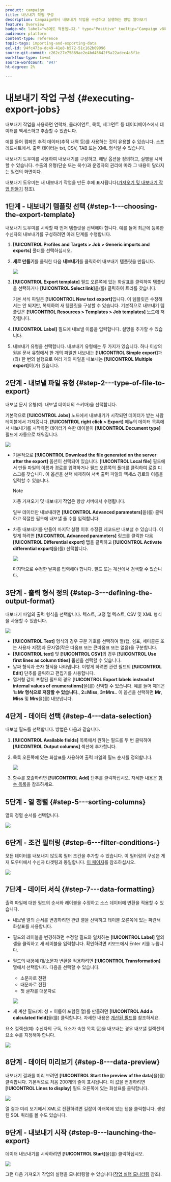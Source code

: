 ```yaml
---
product: campaign
title: 내보내기 작업 구성
description: Campaign에서 내보내기 작업을 구성하고 실행하는 방법 알아보기
feature: Overview
badge-v8: label="v8에도 적용됩니다." type="Positive" tooltip="Campaign v8에도 적용됩니다."
audience: platform
content-type: reference
topic-tags: importing-and-exporting-data
exl-id: 94fc473a-dc49-41e8-b572-51c162b09996
source-git-commit: c262c27e75869ae2e4bd45642f5a22adec4a5f1e
workflow-type: tm+mt
source-wordcount: '947'
ht-degree: 2%

---
```


# 내보내기 작업 구성 {#executing-export-jobs}



내보내기 작업을 사용하면 연락처, 클라이언트, 목록, 세그먼트 등 데이터베이스에서 데이터를 액세스하고 추출할 수 있습니다.

예를 들어 캠페인 추적 데이터(추적 내역 등)를 사용하는 것이 유용할 수 있습니다. 스프레드시트에서. 출력 데이터는 txt, CSV, TAB 또는 XML 형식일 수 있습니다.

내보내기 도우미를 사용하여 내보내기를 구성하고, 해당 옵션을 정의하고, 실행을 시작할 수 있습니다. 수출의 유형(단순 또는 복수)과 운영자의 권리에 따라 그 내용이 달라지는 일련의 화면이다.

내보내기 도우미는 새 내보내기 작업을 만든 후에 표시됩니다([가져오기 및 내보내기 작업 만들기](../../platform/using/creating-import-export-jobs.md) 참조).

## 1단계 - 내보내기 템플릿 선택 {#step-1---choosing-the-export-template}

내보내기 도우미를 시작할 때 먼저 템플릿을 선택해야 합니다. 예를 들어 최근에 등록한 수신자의 내보내기를 구성하려면 아래 단계를 수행합니다.

1. **[!UICONTROL Profiles and Targets > Job > Generic imports and exports]** 폴더를 선택하십시오.
1. **새로 만들기**&#x200B;를 클릭한 다음 **내보내기**&#x200B;를 클릭하여 내보내기 템플릿을 만듭니다.

   ![](assets/s_ncs_user_export_wizard01.png)

1. **[!UICONTROL Export template]** 필드 오른쪽에 있는 화살표를 클릭하여 템플릿을 선택하거나 **[!UICONTROL Select link]**&#x200B;을(를) 클릭하여 트리를 찾습니다.

   기본 서식 파일은 **[!UICONTROL New text export]**&#x200B;입니다. 이 템플릿은 수정해서는 안 되지만, 복제하여 새 템플릿을 구성할 수 있습니다. 기본적으로 내보내기 템플릿은 **[!UICONTROL Resources > Templates > Job templates]** 노드에 저장됩니다.

1. **[!UICONTROL Label]** 필드에 내보낼 이름을 입력합니다. 설명을 추가할 수 있습니다.
1. 내보내기 유형을 선택합니다. 내보내기 유형에는 두 가지가 있습니다. 하나 이상의 원본 문서 유형에서 한 개의 파일만 내보내는 **[!UICONTROL Simple export]**&#x200B;과(와) 한 번의 실행으로 여러 개의 파일을 내보내는 **[!UICONTROL Multiple export]**&#x200B;이(가) 있습니다.

## 2단계 - 내보낼 파일 유형 {#step-2---type-of-file-to-export}

내보낼 문서 유형(예: 내보낼 데이터의 스키마)을 선택합니다.

기본적으로 **[!UICONTROL Jobs]** 노드에서 내보내기가 시작되면 데이터가 받는 사람 테이블에서 가져옵니다. **[!UICONTROL right click > Export]** 메뉴의 데이터 목록에서 내보내기를 시작하면 데이터가 속한 테이블이 **[!UICONTROL Document type]** 필드에 자동으로 채워집니다.

![](assets/s_ncs_user_export_wizard02.png)

* 기본적으로 **[!UICONTROL Download the file generated on the server after the export]** 옵션이 선택되어 있습니다. **[!UICONTROL Local file]** 필드에서 만들 파일의 이름과 경로를 입력하거나 필드 오른쪽의 폴더를 클릭하여 로컬 디스크를 찾습니다. 이 옵션을 선택 해제하여 서버 출력 파일의 액세스 경로와 이름을 입력할 수 있습니다.

  >[!NOTE]
  >
  >자동 가져오기 및 내보내기 작업은 항상 서버에서 수행됩니다.
  >
  >일부 데이터만 내보내려면 **[!UICONTROL Advanced parameters]**&#x200B;을(를) 클릭하고 적절한 필드에 내보낼 줄 수를 입력합니다.

* 차등 내보내기를 만들어 마지막 실행 이후 수정된 레코드만 내보낼 수 있습니다. 이렇게 하려면 **[!UICONTROL Advanced parameters]** 링크를 클릭한 다음 **[!UICONTROL Differential export]** 탭을 클릭하고 **[!UICONTROL Activate differential export]**&#x200B;을(를) 선택합니다.

  ![](assets/s_ncs_user_export_wizard02_b.png)

  마지막으로 수정한 날짜를 입력해야 합니다. 필드 또는 계산에서 검색할 수 있습니다.

## 3단계 - 출력 형식 정의 {#step-3---defining-the-output-format}

내보내기 파일의 출력 형식을 선택합니다. 텍스트, 고정 열 텍스트, CSV 및 XML 형식을 사용할 수 있습니다.

![](assets/s_ncs_user_export_wizard03.png)

* **[!UICONTROL Text]** 형식의 경우 구분 기호를 선택하여 열(탭, 쉼표, 세미콜론 또는 사용자 지정)과 문자열(작은 따옴표 또는 큰따옴표 또는 없음)을 구분합니다.
* **[!UICONTROL text]** 및 **[!UICONTROL CSV]**&#x200B;의 경우 **[!UICONTROL Use first lines as column titles]** 옵션을 선택할 수 있습니다.
* 날짜 형식과 숫자 형식을 나타냅니다. 이렇게 하려면 관련 필드의 **[!UICONTROL Edit]** 단추를 클릭하고 편집기를 사용합니다.
* 열거형 값이 포함된 필드의 경우 **[!UICONTROL Export labels instead of internal values of enumerations]**&#x200B;을(를) 선택할 수 있습니다. 예를 들어 제목은 **1=Mr 형식으로 저장할 수 있습니다.**, **2=Miss**, **3=Mrs.**. 이 옵션을 선택하면 **Mr**, **Miss** 및 **Mrs**&#x200B;을(를) 내보냅니다.

## 4단계 - 데이터 선택 {#step-4---data-selection}

내보낼 필드를 선택합니다. 방법은 다음과 같습니다.

1. **[!UICONTROL Available fields]** 목록에서 원하는 필드를 두 번 클릭하여 **[!UICONTROL Output columns]** 섹션에 추가합니다.
1. 목록 오른쪽에 있는 화살표를 사용하여 출력 파일의 필드 순서를 정의합니다.

   ![](assets/s_ncs_user_export_wizard04.png)

1. 함수를 호출하려면 **[!UICONTROL Add]** 단추를 클릭하십시오. 자세한 내용은 [함수 목록](../../platform/using/defining-filter-conditions.md#list-of-functions)을 참조하세요.

## 5단계 - 열 정렬 {#step-5---sorting-columns}

열의 정렬 순서를 선택합니다.

![](assets/s_ncs_user_export_wizard05.png)

## 6단계 - 조건 필터링 {#step-6---filter-conditions-}

모든 데이터를 내보내지 않도록 필터 조건을 추가할 수 있습니다. 이 필터링의 구성은 게재 도우미에서 수신자 타겟팅과 동일합니다. [이 페이지](../../delivery/using/steps-defining-the-target-population.md)를 참조하십시오.

![](assets/s_ncs_user_export_wizard05_b.png)

## 7단계 - 데이터 서식 {#step-7---data-formatting}

출력 파일에 대한 필드의 순서와 레이블을 수정하고 소스 데이터에 변환을 적용할 수 있습니다.

* 내보낼 열의 순서를 변경하려면 관련 열을 선택하고 테이블 오른쪽에 있는 파란색 화살표를 사용합니다.
* 필드의 레이블을 변경하려면 수정할 필드와 일치하는 **[!UICONTROL Label]** 열의 셀을 클릭하고 새 레이블을 입력합니다. 확인하려면 키보드에서 Enter 키를 누릅니다.
* 필드의 내용에 대/소문자 변환을 적용하려면 **[!UICONTROL Transformation]** 열에서 선택합니다. 다음을 선택할 수 있습니다.

   * 소문자로 전환
   * 대문자로 전환
   * 첫 글자를 대문자로

  ![](assets/s_ncs_user_export_wizard06.png)

* 새 계산 필드(예: 성 + 이름이 포함된 열)를 만들려면 **[!UICONTROL Add a calculated field]**&#x200B;을(를) 클릭합니다. 자세한 내용은 [계산된 필드](../../platform/using/executing-import-jobs.md#calculated-fields)를 참조하세요.

요소 컬렉션(예: 수신자의 구독, 요소가 속한 목록 등)을 내보내는 경우 내보낼 컬렉션의 요소 수를 지정해야 합니다.

![](assets/s_ncs_user_export_wizard06_c.png)

## 8단계 - 데이터 미리보기 {#step-8---data-preview}

내보내기 결과를 미리 보려면 **[!UICONTROL Start the preview of the data]**&#x200B;을(를) 클릭합니다. 기본적으로 처음 200개의 줄이 표시됩니다. 이 값을 변경하려면 **[!UICONTROL Lines to display]** 필드 오른쪽에 있는 화살표를 클릭합니다.

![](assets/s_ncs_user_export_wizard07.png)

열 결과 미리 보기에서 XML로 전환하려면 길잡이 아래쪽에 있는 탭을 클릭합니다. 생성된 SQL 쿼리를 볼 수도 있습니다.

## 9단계 - 내보내기 시작 {#step-9---launching-the-export}

데이터 내보내기를 시작하려면 **[!UICONTROL Start]**&#x200B;을(를) 클릭하십시오.

![](assets/s_ncs_user_export_wizard08.png)

그런 다음 가져오기 작업의 실행을 모니터링할 수 있습니다([작업 실행 모니터링](../../platform/using/monitoring-jobs-execution.md) 참조).
